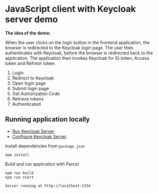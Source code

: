 # JavaScript client with Keycloak server demo

**The idea of the demo:**

When the user clicks on the login button in the frontend application, the browser is redirected to the Keycloak login page.
The user then authenticates with Keycloak, before the browser is redirected back to the application.
The application then invokes Keycloak for ID token, Access token and Refresh token.

1. Login
2. Redirect to Keycloak
3. Open login page
4. Submit login page
5. Get Authorization Code
6. Retrieve tokens
7. Authenticated

## Running application locally

* [Run Keycloak Server](./keycloak#run-keycloak-server-locally-on-docker)
* [Configure Keycloak Server](./keycloak#configure-keycloak)

Install dependencies from `package.json`
```shell
npm install
```

Build and run application with Parcel
```shell
npm run build
npm run start
```
    Server running at http://localhost:1234

